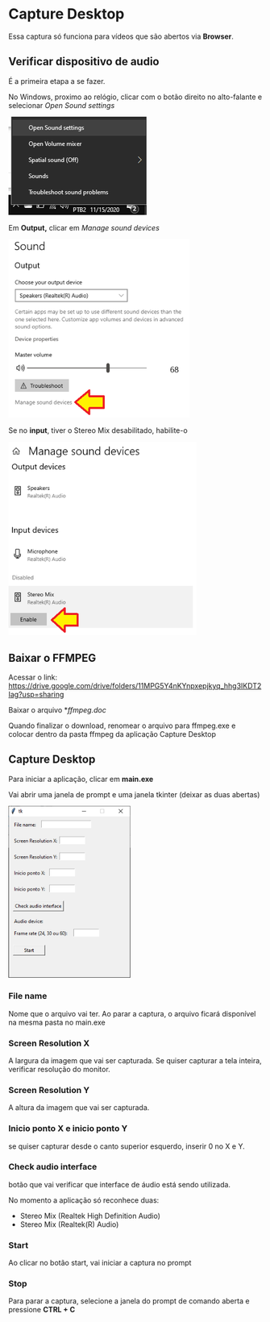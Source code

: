 # Capture Desktop

Essa captura só funciona para vídeos que são abertos via **Browser**.

## Verificar dispositivo de audio

É a primeira etapa a se fazer.

No Windows, proximo ao relógio, clicar com o botão direito no alto-falante e selecionar *Open Sound settings*

![README/Untitled.png](README/Untitled.png)

Em **Output,** clicar em *Manage sound devices*

<img src="README/Untitled%201.png" alt="README/Untitled%201.png" style="zoom:80%;" />

Se no **input**, tiver o Stereo Mix desabilitado, habilite-o

<img src="README/Untitled%202.png" alt="README/Untitled%202.png" style="zoom:80%;" />

## Baixar o FFMPEG

Acessar o link:  https://drive.google.com/drive/folders/11MPG5Y4nKYnpxepjkyq_hhg3IKDT2Iag?usp=sharing

Baixar o arquivo **ffmpeg.doc*

Quando finalizar o download, renomear o arquivo para ffmpeg.exe e colocar dentro da pasta ffmpeg da aplicação Capture Desktop



## Capture Desktop

Para iniciar a aplicação, clicar em **main.exe**

Vai abrir uma janela de prompt e uma janela tkinter (deixar as duas abertas)

<img src="README/Untitled%203.png" alt="README/Untitled%203.png" style="zoom:80%;" />

### **File name**

Nome que o arquivo vai ter.  Ao parar a captura, o arquivo ficará disponível na mesma pasta no main.exe

### **Screen Resolution X**

A largura da imagem que vai ser capturada. Se quiser capturar a tela inteira, verificar resolução do monitor.

### **Screen Resolution Y**

A altura da imagem que vai ser capturada.

### **Inicio ponto X e inicio ponto Y**

se quiser capturar desde o canto superior esquerdo, inserir 0 no X e Y.

### **Check audio interface**

botão que vai verificar que interface de áudio está sendo utilizada.

No momento a aplicação só reconhece duas:

- Stereo Mix (Realtek High Definition Audio)
- Stereo Mix (Realtek(R) Audio)

### Start

Ao clicar no botão start, vai iniciar a captura no prompt

### Stop

Para parar a captura, selecione a janela do prompt de comando aberta e pressione **CTRL + C**